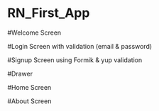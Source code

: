 # RN_First_App

#Welcome Screen 

#Login Screen with validation (email & password)

#Signup Screen using Formik & yup validation


#Drawer

#Home Screen

#About Screen
   
   
   
   
